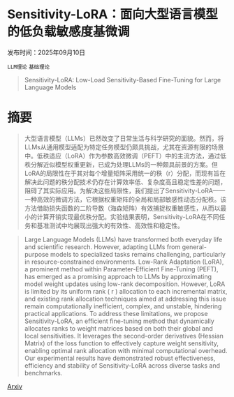 # Sensitivity-LoRA：面向大型语言模型的低负载敏感度基微调

发布时间：2025年09月10日

`LLM理论` `基础理论`

> Sensitivity-LoRA: Low-Load Sensitivity-Based Fine-Tuning for Large Language Models

# 摘要

> 大型语言模型（LLMs）已然改变了日常生活与科学研究的面貌。然而，将LLMs从通用模型适配为特定任务模型仍颇具挑战，尤其在资源有限的场景中。低秩适应（LoRA）作为参数高效微调（PEFT）中的主流方法，通过低秩分解近似模型权重更新，已成为处理LLMs的一种颇具前景的方案。但LoRA的局限性在于其对每个增量矩阵采用统一的秩（r）分配，而现有旨在解决此问题的秩分配技术仍存在计算效率低、复杂度高且稳定性差的问题，阻碍了其实际应用。为解决这些局限性，我们提出了Sensitivity-LoRA——一种高效的微调方法，它根据权重矩阵的全局和局部敏感性动态分配秩。该方法借助损失函数的二阶导数（海森矩阵）有效捕捉权重敏感性，从而以最小的计算开销实现最优秩分配。实验结果表明，Sensitivity-LoRA在不同任务和基准测试中均展现出强大的有效性、高效性和稳定性。

> Large Language Models (LLMs) have transformed both everyday life and scientific research. However, adapting LLMs from general-purpose models to specialized tasks remains challenging, particularly in resource-constrained environments. Low-Rank Adaptation (LoRA), a prominent method within Parameter-Efficient Fine-Tuning (PEFT), has emerged as a promising approach to LLMs by approximating model weight updates using low-rank decomposition. However, LoRA is limited by its uniform rank ( r ) allocation to each incremental matrix, and existing rank allocation techniques aimed at addressing this issue remain computationally inefficient, complex, and unstable, hindering practical applications. To address these limitations, we propose Sensitivity-LoRA, an efficient fine-tuning method that dynamically allocates ranks to weight matrices based on both their global and local sensitivities. It leverages the second-order derivatives (Hessian Matrix) of the loss function to effectively capture weight sensitivity, enabling optimal rank allocation with minimal computational overhead. Our experimental results have demonstrated robust effectiveness, efficiency and stability of Sensitivity-LoRA across diverse tasks and benchmarks.

[Arxiv](https://arxiv.org/abs/2509.09119)